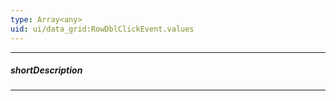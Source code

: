 ```yaml
---
type: Array<any>
uid: ui/data_grid:RowDblClickEvent.values
---
```

---
##### shortDescription
<!-- Description goes here -->

---
<!-- Description goes here -->